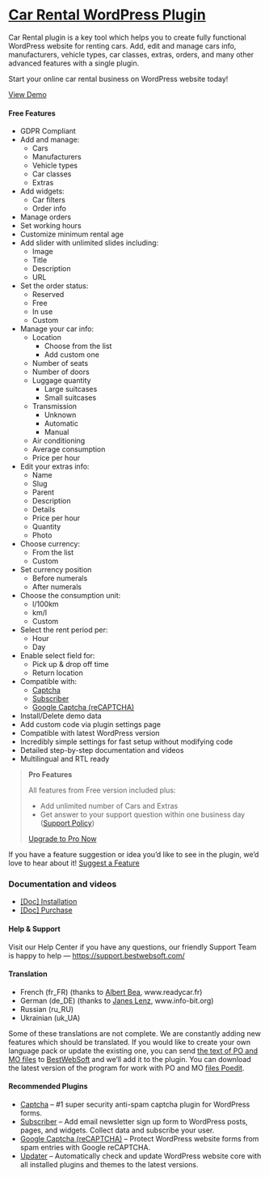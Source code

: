 <a href="https://bestwebsoft.com/products/wordpress/plugins/car-rental/" target=_blank>Car Rental WordPress Plugin</a>
========================

<p>Car Rental plugin is a key tool which helps you to create fully functional WordPress website for renting cars. Add, edit and manage cars info, manufacturers, vehicle types, car classes, extras, orders, and many other advanced features with a single plugin.</p>
<p>Start your online car rental business on WordPress website today!</p>
<p><a href="https://bestwebsoft.com/wordpress_demo_theme/renty/" rel="nofollow">View Demo</a></p>
<p><span class="embed-youtube" style="text-align:center; display: block;"></span></p>
<h4>Free Features</h4>
<ul>
<li>GDPR Compliant</li>
<li>Add and manage:
<ul>
<li>Cars</li>
<li>Manufacturers</li>
<li>Vehicle types</li>
<li>Car classes</li>
<li>Extras</li>
</ul>
</li>
<li>Add widgets:
<ul>
<li>Car filters</li>
<li>Order info</li>
</ul>
</li>
<li>Manage orders</li>
<li>Set working hours</li>
<li>Customize minimum rental age</li>
<li>Add slider with unlimited slides including:
<ul>
<li>Image</li>
<li>Title</li>
<li>Description</li>
<li>URL</li>
</ul>
</li>
<li>Set the order status:
<ul>
<li>Reserved</li>
<li>Free</li>
<li>In use</li>
<li>Custom</li>
</ul>
</li>
<li>Manage your car info:
<ul>
<li>Location
<ul>
<li>Choose from the list</li>
<li>Add custom one</li>
</ul>
</li>
<li>Number of seats</li>
<li>Number of doors</li>
<li>Luggage quantity
<ul>
<li>Large suitcases</li>
<li>Small suitcases</li>
</ul>
</li>
<li>Transmission
<ul>
<li>Unknown</li>
<li>Automatic</li>
<li>Manual</li>
</ul>
</li>
<li>Air conditioning</li>
<li>Average consumption</li>
<li>Price per hour</li>
</ul>
</li>
<li>Edit your extras info:
<ul>
<li>Name</li>
<li>Slug</li>
<li>Parent</li>
<li>Description</li>
<li>Details</li>
<li>Price per hour</li>
<li>Quantity</li>
<li>Photo</li>
</ul>
</li>
<li>Choose currency:
<ul>
<li>From the list</li>
<li>Custom</li>
</ul>
</li>
<li>Set currency position
<ul>
<li>Before numerals</li>
<li>After numerals</li>
</ul>
</li>
<li>Choose the consumption unit:
<ul>
<li>l/100km</li>
<li>km/l</li>
<li>Custom</li>
</ul>
</li>
<li>Select the rent period per:
<ul>
<li>Hour</li>
<li>Day</li>
</ul>
</li>
<li>Enable select field for:
<ul>
<li>Pick up &amp; drop off time</li>
<li>Return location</li>
</ul>
</li>
<li>Compatible with:
<ul>
<li><a href="https://bestwebsoft.com/products/wordpress/plugins/captcha/?k=4da2d234b0a0d3eb784f4e489d22f1b9" rel="nofollow">Captcha</a></li>
<li><a href="https://bestwebsoft.com/products/wordpress/plugins/subscriber/?k=6afd5ac7a9888bf6ce52d8a53af54135" rel="nofollow">Subscriber</a></li>
<li><a href="https://bestwebsoft.com/products/wordpress/plugins/google-captcha/" rel="nofollow">Google Captcha (reCAPTCHA)</a></li>
</ul>
</li>
<li>Install/Delete demo data</li>
<li>Add custom code via plugin settings page</li>
<li>Compatible with latest WordPress version</li>
<li>Incredibly simple settings for fast setup without modifying code</li>
<li>Detailed step-by-step documentation and videos</li>
<li>Multilingual and RTL ready</li>
</ul>
<blockquote>
<p><strong>Pro Features</strong></p>
<p>All features from Free version included plus:</p>
<ul>
<li>Add unlimited number of Cars and Extras</li>
<li>Get answer to your support question within one business day (<a href="https://bestwebsoft.com/support-policy/" rel="nofollow">Support Policy</a>)</li>
</ul>
<p><a href="https://bestwebsoft.com/products/wordpress/plugins/car-rental/?k=3f5c94058f6e182a4530050cbb63dd44" rel="nofollow">Upgrade to Pro Now</a></p>
</blockquote>
<p>If you have a feature suggestion or idea you&#8217;d like to see in the plugin, we&#8217;d love to hear about it! <a href="https://support.bestwebsoft.com/hc/en-us/requests/new" rel="nofollow">Suggest a Feature</a></p>
<h3>Documentation and videos</h3>
<ul>
<li><a href="https://docs.google.com/document/d/1-hvn6WRvWnOqj5v5pLUk7Awyu87lq5B_dO-Tv-MC9JQ/" rel="nofollow">[Doc] Installation</a></li>
<li><a href="https://docs.google.com/document/d/1EUdBVvnm7IHZ6y0DNyldZypUQKpB8UVPToSc_LdOYQI/" rel="nofollow">[Doc] Purchase</a></li>
</ul>
<h4>Help &amp; Support</h4>
<p>Visit our Help Center if you have any questions, our friendly Support Team is happy to help — <a href="https://support.bestwebsoft.com/" rel="nofollow">https://support.bestwebsoft.com/</a></p>
<h4>Translation</h4>
<ul>
<li>French (fr_FR) (thanks to <a href="mailto:&#x61;l&#109;&#x61;&#100;&#x69;&#115;&#x65;&#056;&#x34;&#064;&#121;&#x61;&#104;&#x6f;&#111;&#x2e;&#102;&#x72;" rel="nofollow">Albert Bea</a>, www.readycar.fr)</li>
<li>German (de_DE) (thanks to <a href="mailto:&#x6d;&#x61;&#x69;&#108;&#064;&#105;n&#x66;&#x6f;&#x2d;&#098;&#105;&#116;.&#x6f;&#x72;&#x67;" rel="nofollow">Janes Lenz</a>, www.info-bit.org)</li>
<li>Russian (ru_RU)</li>
<li>Ukrainian (uk_UA)</li>
</ul>
<p>Some of these translations are not complete. We are constantly adding new features which should be translated. If you would like to create your own language pack or update the existing one, you can send <a href="https://codex.wordpress.org/Translating_WordPress" rel="nofollow">the text of PO and MO files</a> to <a href="https://support.bestwebsoft.com/hc/en-us/requests/new" rel="nofollow">BestWebSoft</a> and we&#8217;ll add it to the plugin. You can download the latest version of the program for work with PO and MO <a href="http://www.poedit.net/download.php" rel="nofollow">files Poedit</a>.</p>
<h4>Recommended Plugins</h4>
<ul>
<li><a href="https://bestwebsoft.com/products/wordpress/plugins/captcha/?k=4da2d234b0a0d3eb784f4e489d22f1b9" rel="nofollow">Captcha</a> &#8211; #1 super security anti-spam captcha plugin for WordPress forms.</li>
<li><a href="https://bestwebsoft.com/products/wordpress/plugins/subscriber/?k=6afd5ac7a9888bf6ce52d8a53af54135" rel="nofollow">Subscriber</a> &#8211; Add email newsletter sign up form to WordPress posts, pages, and widgets. Collect data and subscribe your user.</li>
<li><a href="http://bestwebsoft.com/products/google-captcha/" rel="nofollow">Google Captcha (reCAPTCHA)</a> – Protect WordPress website forms from spam entries with Google reCAPTCHA.</li>
<li><a href="https://bestwebsoft.com/products/wordpress/plugins/updater/?k=0f949d8b3b87e3f7d52f08b79cb230a1" rel="nofollow">Updater</a> &#8211; Automatically check and update WordPress website core with all installed plugins and themes to the latest versions.</li>
</ul>
